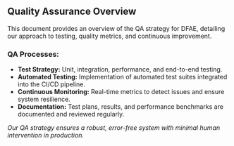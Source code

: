 ## Quality Assurance Overview
This document provides an overview of the QA strategy for DFAE, detailing our approach to testing, quality metrics, and continuous improvement.

### QA Processes:
- **Test Strategy:** Unit, integration, performance, and end-to-end testing.
- **Automated Testing:** Implementation of automated test suites integrated into the CI/CD pipeline.
- **Continuous Monitoring:** Real-time metrics to detect issues and ensure system resilience.
- **Documentation:** Test plans, results, and performance benchmarks are documented and reviewed regularly.

*Our QA strategy ensures a robust, error-free system with minimal human intervention in production.*
